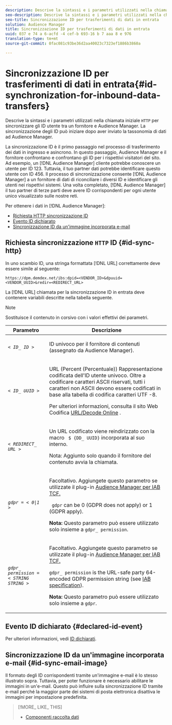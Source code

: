 ```yaml
---
description: Descrive la sintassi e i parametri utilizzati nella chiamata HTTP iniziale per sincronizzare gli ID utente tra un fornitore e Audience Manager. La sincronizzazione degli ID può iniziare dopo aver inviato la tassonomia di dati ad Audience Manager.
seo-description: Descrive la sintassi e i parametri utilizzati nella chiamata HTTP iniziale per sincronizzare gli ID utente tra un fornitore e Audience Manager. La sincronizzazione degli ID può iniziare dopo aver inviato la tassonomia di dati ad Audience Manager.
seo-title: Sincronizzazione ID per trasferimenti di dati in entrata
solution: Audience Manager
title: Sincronizzazione ID per trasferimenti di dati in entrata
uuid: 037 e 74 a 6-acfd -4 cef-b 693-16 b 7 aaa 8 e 976
translation-type: tm+mt
source-git-commit: 0fac081c93be36d2aa40023c7323ef1886b3860a

---
```



# Sincronizzazione ID per trasferimenti di dati in entrata{#id-synchronization-for-inbound-data-transfers}

Descrive la sintassi e i parametri utilizzati nella chiamata iniziale `HTTP` per sincronizzare gli ID utente tra un fornitore e Audience Manager. La sincronizzazione degli ID può iniziare dopo aver inviato la tassonomia di dati ad Audience Manager.

<!-- c_id_sync_in.xml -->

La sincronizzazione ID è il primo passaggio nel processo di trasferimento dei dati in ingresso e asincrono. In questo passaggio, Audience Manager e il fornitore confrontano e confrontano gli ID per i rispettivi visitatori del sito. Ad esempio, un [!DNL Audience Manager] cliente potrebbe conoscere un utente per ID 123. Tuttavia, il tuo partner dati potrebbe identificare questo utente con ID 456. Il processo di sincronizzazione consente [!DNL Audience Manager] a un fornitore di dati di riconciliare i diversi ID e identificare gli utenti nei rispettivi sistemi. Una volta completato, [!DNL Audience Manager] il tuo partner di terze parti deve avere ID corrispondenti per ogni utente unico visualizzato sulle nostre reti.

Per ottenere i dati in [!DNL Audience Manager]:

* [Richiesta HTTP sincronizzazione ID](../../../integration/sending-audience-data/batch-data-transfer-explained/id-sync-http.md#id-sync-http)
* [Evento ID dichiarato](../../../integration/sending-audience-data/batch-data-transfer-explained/id-sync-http.md#declared-id-event)
* [Sincronizzazione ID da un&#39;immagine incorporata e-mail](../../../integration/sending-audience-data/batch-data-transfer-explained/id-sync-http.md#id-sync-email-image)

## Richiesta sincronizzazione `HTTP` ID {#id-sync-http}

In uno scambio ID, una stringa formattata [!DNL URL] correttamente deve essere simile al seguente:

```
https://dpm.demdex.net/ibs:dpid=<VENDOR_ID>&dpuuid=<VENDOR_UUID>&redir=<REDIRECT_URL>
```

La [!DNL URL] chiamata per la sincronizzazione ID in entrata deve contenere variabili descritte nella tabella seguente.

>[!NOTE]
>
>Sostituisce il contenuto in corsivo con i valori effettivi dei parametri.

<table id="table_EB9F4246E2A34ABB8ED06EA458EB186F"> 
 <thead> 
  <tr> 
   <th colname="col1" class="entry"> Parametro </th> 
   <th colname="col2" class="entry"> Descrizione </th> 
  </tr> 
 </thead>
 <tbody> 
  <tr> 
   <td colname="col1"> <code><i>&lt; ID_ ID &gt;</i></code> </td> 
   <td colname="col2"> <p>ID univoco per il fornitore di contenuti (assegnato da <span class="keyword"> Audience Manager</span>). </p> </td> 
  </tr> 
  <tr> 
   <td colname="col1"> <code><i>&lt; ID_ UUID &gt;</i></code> </td> 
   <td colname="col2"> <p>URL (Percent (Percentuale)) Rappresentazione codificata dell'ID utente univoco. Oltre a codificare caratteri ASCII riservati, tutti i caratteri non ASCII devono essere codificati in base alla tabella di codifica caratteri UTF -8. </p> <p>Per ulteriori informazioni, consulta il sito Web Codifica <a href="https://www.url-encode-decode.com" format="http" scope="external"> URL/Decode Online</a> . </p> </td> 
  </tr> 
  <tr> 
   <td colname="col1"> <code><i>&lt; REDIRECT_ URL &gt;</i></code> </td> 
   <td colname="col2"> <p>Un URL codificato viene reindirizzato con la macro <code> $ {DD_ UUID}</code> incorporata al suo interno. </p> <p>Nota: Aggiunto solo quando il fornitore del contenuto avvia la chiamata. </p> </td> 
  </tr> 
  <tr> 
   <td colname="col1"> <code><i>gdpr = &lt; 0|1 &gt;</i></code> </td> 
   <td colname="col2"> <p>Facoltativo. Aggiungete questo parametro se utilizzate il plug-in <a href="../../../overview/aam-gdpr/aam-iab-plugin.md">Audience Manager per IAB TCF.</a></p> <p><code> gdpr</code> can be 0 (GDPR does not apply) or 1 (GDPR apply). </p> <p> <b>Nota:</b> Questo parametro può essere utilizzato solo insieme a <code>gdpr_ permission</code>.</p></td> 
  </tr> 
  <tr> 
   <td colname="col1"> <code><i>gdpr_ permission = &lt; STRING STRING &gt;</i></code> </td> 
   <td colname="col2"> <p>Facoltativo. Aggiungete questo parametro se utilizzate il plug-in <a href="../../../overview/aam-gdpr/aam-iab-plugin.md">Audience Manager per IAB TCF.</a></p> <p><code>gdpr_ permission</code> is the URL-safe party 64-encoded GDPR permission string (see <a href="https://github.com/InteractiveAdvertisingBureau/GDPR-Transparency-and-Consent-Framework/blob/master/URL-based%20Consent%20Passing_%20Framework%20Guidance.md#specifications" format="http" scope="external"> IAB specification</a>). </p> <p> <b>Nota:</b> Questo parametro può essere utilizzato solo insieme a <code>gdpr</code>.</p> </td> 
  </tr> 
 </tbody> 
</table>

## Evento ID dichiarato {#declared-id-event}

Per ulteriori informazioni, vedi [ID dichiarati](../../../features/declared-ids.md).

## Sincronizzazione ID da un&#39;immagine incorporata e-mail {#id-sync-email-image}

Il formato degli ID corrispondenti tramite un&#39;immagine e-mail è lo stesso illustrato sopra. Tuttavia, per poter funzionare è necessario abilitare le immagini in un&#39;e-mail. Questo può influire sulla sincronizzazione ID tramite e-mail perché la maggior parte dei sistemi di posta elettronica disattiva le immagini per impostazione predefinita.

>[!MORE_ LIKE_ THIS]
>
>* [Componenti raccolta dati](../../../reference/system-components/components-data-collection.md)

